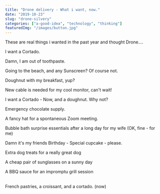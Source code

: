 ```yaml
---
title: "Drone delivery - What i want, now."
date: "2019-10-23"
slug: "drone-silvery"
categories: ["a-good-idea", "technology", "thinking"]
featuredImg: "/images/button.jpg"
---
```


<!-- wp:paragraph -->
<p class="">These are real things i wanted in the past year and thought Drone....</p>
<!-- /wp:paragraph -->

<!-- wp:paragraph -->
<p class=""></p>
<!-- /wp:paragraph -->

<!-- wp:paragraph -->
<p class="">I want a Cortado.  </p>
<!-- /wp:paragraph -->

<!-- wp:paragraph -->
<p class="">Damn, I am out of toothpaste.</p>
<!-- /wp:paragraph -->

<!-- wp:paragraph -->
<p class="">Going to the beach, and any Sunscreen? Of course not.</p>
<!-- /wp:paragraph -->

<!-- wp:paragraph -->
<p class="">Doughnut with my breakfast, yup?</p>
<!-- /wp:paragraph -->

<!-- wp:paragraph -->
<p class="">New cable is needed for my cool monitor, can't wait!</p>
<!-- /wp:paragraph -->

<!-- wp:paragraph -->
<p class="">I want a Cortado - Now, and a doughnut.  Why not?</p>
<!-- /wp:paragraph -->

<!-- wp:paragraph -->
<p class="">Emergency chocolate supply.</p>
<!-- /wp:paragraph -->

<!-- wp:paragraph -->
<p class="">A fancy hat for a spontaneous Zoom meeting.</p>
<!-- /wp:paragraph -->

<!-- wp:paragraph -->
<p class="">Bubble bath surprise essentials after a long day for my wife (OK, fine - for me)</p>
<!-- /wp:paragraph -->

<!-- wp:paragraph -->
<p class="">Damn it's my friends Birthday - Special cupcake - please.</p>
<!-- /wp:paragraph -->

<!-- wp:paragraph -->
<p class="">Extra dog treats for a really great dog</p>
<!-- /wp:paragraph -->

<!-- wp:paragraph -->
<p class="">A cheap pair of sunglasses on a sunny day</p>
<!-- /wp:paragraph -->

<!-- wp:paragraph -->
<p class="">A BBQ sauce for an impromptu grill session</p>
<!-- /wp:paragraph -->

<!-- wp:paragraph -->
<p class=""><br>French pastries, a croissant, and a cortado.  (now)</p>
<!-- /wp:paragraph -->
